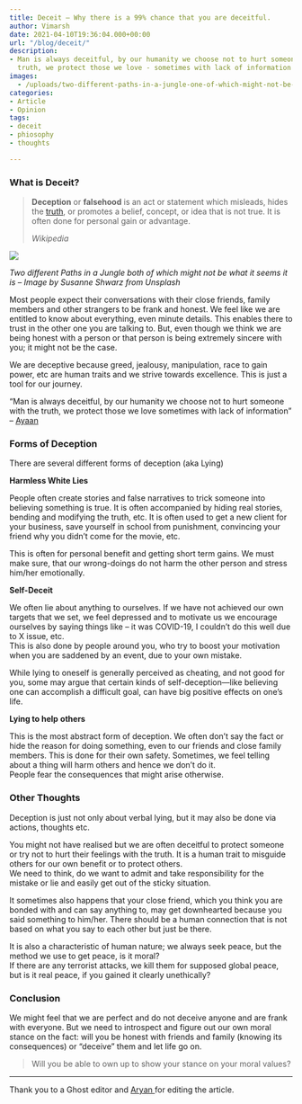 ```yaml
---
title: Deceit – Why there is a 99% chance that you are deceitful.
author: Vimarsh
date: 2021-04-10T19:36:04.000+00:00
url: "/blog/deceit/"
description:
- Man is always deceitful, by our humanity we choose not to hurt someone with the
  truth, we protect those we love - sometimes with lack of information
images:
  - /uploads/two-different-paths-in-a-jungle-one-of-which-might-not-be-what-it-seems-it-is-image-by-susanne-shwarz-from-unsplash-768x576.jpg
categories:
- Article
- Opinion
tags:
- deceit
- phiosophy
- thoughts

---
```

### What is Deceit?

> **Deception** or **falsehood** is an act or statement which misleads, hides the [truth](https://en.wikipedia.org/wiki/Truth), or promotes a belief, concept, or idea that is not true. It is often done for personal gain or advantage.
>
> _Wikipedia_

![](/uploads/two-different-paths-in-a-jungle-one-of-which-might-not-be-what-it-seems-it-is-image-by-susanne-shwarz-from-unsplash-768x576.jpg)

_Two different Paths in a Jungle both of which might not be what it seems it is – Image by Susanne Shwarz from Unsplash_

Most people expect their conversations with their close friends, family members and other strangers to be frank and honest. We feel like we are entitled to know about everything, even minute details. This enables there to trust in the other one you are talking to. But, even though we think we are being honest with a person or that person is being extremely sincere with you; it might not be the case.

We are deceptive because greed, jealousy, manipulation, race to gain power, etc are human traits and we strive towards excellence. This is just a tool for our journey.

“Man is always deceitful, by our humanity we choose not to hurt someone with the truth, we protect those we love sometimes with lack of information” – [Ayaan](https://www.instagram.com/amavi._.artem/)

### Forms of Deception

There are several different forms of deception (aka Lying)

**Harmless White Lies**

People often create stories and false narratives to trick someone into believing something is true. It is often accompanied by hiding real stories, bending and modifying the truth, etc. It is often used to get a new client for your business, save yourself in school from punishment, convincing your friend why you didn’t come for the movie, etc.

This is often for personal benefit and getting short term gains. We must make sure, that our wrong-doings do not harm the other person and stress him/her emotionally.

**Self-Deceit**

We often lie about anything to ourselves. If we have not achieved our own targets that we set, we feel depressed and to motivate us we encourage ourselves by saying things like – it was COVID-19, I couldn’t do this well due to X issue, etc.  
This is also done by people around you, who try to boost your motivation when you are saddened by an event, due to your own mistake.

While lying to oneself is generally perceived as cheating, and not good for you, some may argue that certain kinds of self-deception—like believing one can accomplish a difficult goal, can have big positive effects on one’s life.

**Lying to help** **others**

This is the most abstract form of deception. We often don’t say the fact or hide the reason for doing something, even to our friends and close family members. This is done for their own safety. Sometimes, we feel telling about a thing will harm others and hence we don’t do it.  
People fear the consequences that might arise otherwise.

### Other Thoughts

Deception is just not only about verbal lying, but it may also be done via actions, thoughts etc.

You might not have realised but we are often deceitful to protect someone or try not to hurt their feelings with the truth. It is a human trait to misguide others for our own benefit or to protect others.  
We need to think, do we want to admit and take responsibility for the mistake or lie and easily get out of the sticky situation.

It sometimes also happens that your close friend, which you think you are bonded with and can say anything to, may get downhearted because you said something to him/her. There should be a human connection that is not based on what you say to each other but just be there.

It is also a characteristic of human nature; we always seek peace, but the method we use to get peace, is it moral?  
If there are any terrorist attacks, we kill them for supposed global peace, but is it real peace, if you gained it clearly unethically?

### Conclusion

We might feel that we are perfect and do not deceive anyone and are frank with everyone. But we need to introspect and figure out our own moral stance on the fact: will you be honest with friends and family (knowing its consequences) or “deceive” them and let life go on.

> Will you be able to own up to show your stance on your moral values?

***

Thank you to a Ghost editor and [Aryan ](https://aryantiwari.com/?utm_source=vim_article)for editing the article.
